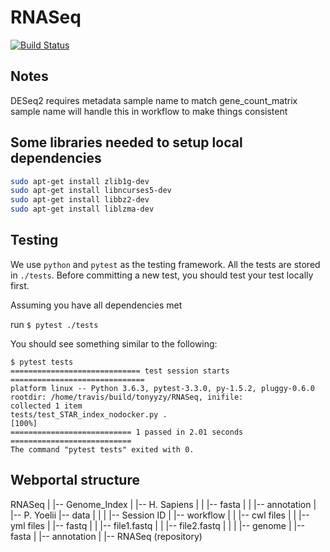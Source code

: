 # RNASeq

[![Build Status](https://travis-ci.com/tonyyzy/RNASeq.svg?token=5Fwptxoz1iaezXoMzRSd&branch=master)](https://travis-ci.com/tonyyzy/RNASeq)


## Notes
DESeq2 requires metadata sample name to match gene_count_matrix sample name
will handle this in workflow to make things consistent

## Some libraries needed to setup local dependencies
```bash
sudo apt-get install zlib1g-dev
sudo apt-get install libncurses5-dev
sudo apt-get install libbz2-dev
sudo apt-get install liblzma-dev
```

## Testing

We use `python` and `pytest` as the testing framework. All the tests are stored in `./tests`. Before committing a new test, you should test your test locally first.

Assuming you have all dependencies met

run `$ pytest ./tests`

You should see something similar to the following:

```
$ pytest tests
============================= test session starts ==============================
platform linux -- Python 3.6.3, pytest-3.3.0, py-1.5.2, pluggy-0.6.0
rootdir: /home/travis/build/tonyyzy/RNASeq, inifile:
collected 1 item
tests/test_STAR_index_nodocker.py .                                      [100%]
=========================== 1 passed in 2.01 seconds ===========================
The command "pytest tests" exited with 0.
```
## Webportal structure
RNASeq
|
|-- Genome_Index
|               |-- H. Sapiens
|               |             |-- fasta
|               |             |-- annotation
|               |-- P. Yoelii
|-- data
|       |
|       |-- Session ID
|                     |-- workflow
|                     |           |-- cwl files
|                     |           |-- yml files
|                     |-- fastq
|                     |        |-- file1.fastq
|                     |        |-- file2.fastq
|                     |
|                     |-- genome
|                              |-- fasta
|                              |-- annotation
|
|-- RNASeq (repository)
